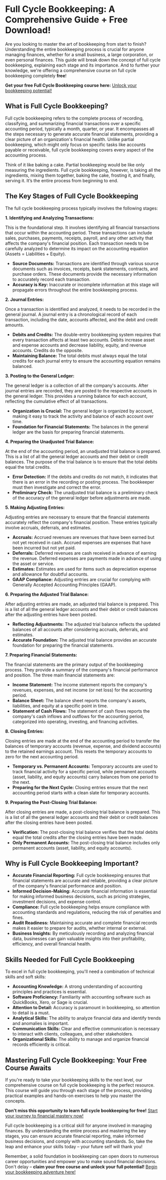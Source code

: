 # Full Cycle Bookkeeping: A Comprehensive Guide + Free Download!

Are you looking to master the art of bookkeeping from start to finish? Understanding the entire bookkeeping process is crucial for anyone managing finances, whether for a small business, a large corporation, or even personal finances. This guide will break down the concept of full cycle bookkeeping, explaining each stage and its importance. And to further your knowledge, we're offering a comprehensive course on full cycle bookkeeping completely **free**!

**Get your free Full Cycle Bookkeeping course here:** [Unlock your bookkeeping potential!](https://udemywork.com/full-cycle-bookkeeping)

## What is Full Cycle Bookkeeping?

Full cycle bookkeeping refers to the complete process of recording, classifying, and summarizing financial transactions over a specific accounting period, typically a month, quarter, or year. It encompasses all the steps necessary to generate accurate financial statements, providing a clear picture of an organization's financial health. Unlike partial bookkeeping, which might only focus on specific tasks like accounts payable or receivable, full cycle bookkeeping covers every aspect of the accounting process.

Think of it like baking a cake. Partial bookkeeping would be like only measuring the ingredients. Full cycle bookkeeping, however, is taking all the ingredients, mixing them together, baking the cake, frosting it, and finally, serving it. It’s the entire process from beginning to end.

## The Key Stages of Full Cycle Bookkeeping

The full cycle bookkeeping process typically involves the following stages:

**1. Identifying and Analyzing Transactions:**

This is the foundational step. It involves identifying all financial transactions that occur within the accounting period. These transactions can include sales, purchases, payments, receipts, payroll, and any other activity that affects the company's financial position. Each transaction needs to be carefully analyzed to determine its impact on the accounting equation (Assets = Liabilities + Equity).

*   **Source Documents:** Transactions are identified through various source documents such as invoices, receipts, bank statements, contracts, and purchase orders. These documents provide the necessary information to accurately record each transaction.
*   **Accuracy is Key:** Inaccurate or incomplete information at this stage will propagate errors throughout the entire bookkeeping process.

**2. Journal Entries:**

Once a transaction is identified and analyzed, it needs to be recorded in the general journal. A journal entry is a chronological record of each transaction, including the date, accounts affected, and the debit and credit amounts.

*   **Debits and Credits:** The double-entry bookkeeping system requires that every transaction affects at least two accounts. Debits increase asset and expense accounts and decrease liability, equity, and revenue accounts. Credits do the opposite.
*   **Maintaining Balance:** The total debits must always equal the total credits for each journal entry to ensure the accounting equation remains balanced.

**3. Posting to the General Ledger:**

The general ledger is a collection of all the company's accounts. After journal entries are recorded, they are posted to the respective accounts in the general ledger. This provides a running balance for each account, reflecting the cumulative effect of all transactions.

*   **Organization is Crucial:** The general ledger is organized by account, making it easy to track the activity and balance of each account over time.
*   **Foundation for Financial Statements:** The balances in the general ledger are the basis for preparing financial statements.

**4. Preparing the Unadjusted Trial Balance:**

At the end of the accounting period, an unadjusted trial balance is prepared. This is a list of all the general ledger accounts and their debit or credit balances. The purpose of the trial balance is to ensure that the total debits equal the total credits.

*   **Error Detection:** If the debits and credits do not match, it indicates that there is an error in the recording or posting process. The bookkeeper must then investigate and correct the error.
*   **Preliminary Check:** The unadjusted trial balance is a preliminary check of the accuracy of the general ledger before adjustments are made.

**5. Making Adjusting Entries:**

Adjusting entries are necessary to ensure that the financial statements accurately reflect the company's financial position. These entries typically involve accruals, deferrals, and estimates.

*   **Accruals:** Accrued revenues are revenues that have been earned but not yet received in cash. Accrued expenses are expenses that have been incurred but not yet paid.
*   **Deferrals:** Deferred revenues are cash received in advance of earning the revenue. Deferred expenses are payments made in advance of using the asset or service.
*   **Estimates:** Estimates are used for items such as depreciation expense and allowance for doubtful accounts.
*   **GAAP Compliance:** Adjusting entries are crucial for complying with Generally Accepted Accounting Principles (GAAP).

**6. Preparing the Adjusted Trial Balance:**

After adjusting entries are made, an adjusted trial balance is prepared. This is a list of all the general ledger accounts and their debit or credit balances after the adjusting entries have been posted.

*   **Reflecting Adjustments:** The adjusted trial balance reflects the updated balances of all accounts after considering accruals, deferrals, and estimates.
*   **Accurate Foundation:** The adjusted trial balance provides an accurate foundation for preparing the financial statements.

**7. Preparing Financial Statements:**

The financial statements are the primary output of the bookkeeping process. They provide a summary of the company's financial performance and position. The three main financial statements are:

*   **Income Statement:** The income statement reports the company's revenues, expenses, and net income (or net loss) for the accounting period.
*   **Balance Sheet:** The balance sheet reports the company's assets, liabilities, and equity at a specific point in time.
*   **Statement of Cash Flows:** The statement of cash flows reports the company's cash inflows and outflows for the accounting period, categorized into operating, investing, and financing activities.

**8. Closing Entries:**

Closing entries are made at the end of the accounting period to transfer the balances of temporary accounts (revenue, expense, and dividend accounts) to the retained earnings account. This resets the temporary accounts to zero for the next accounting period.

*   **Temporary vs. Permanent Accounts:** Temporary accounts are used to track financial activity for a specific period, while permanent accounts (asset, liability, and equity accounts) carry balances from one period to the next.
*   **Preparing for the Next Cycle:** Closing entries ensure that the next accounting period starts with a clean slate for temporary accounts.

**9. Preparing the Post-Closing Trial Balance:**

After closing entries are made, a post-closing trial balance is prepared. This is a list of all the general ledger accounts and their debit or credit balances after the closing entries have been posted.

*   **Verification:** The post-closing trial balance verifies that the total debits equal the total credits after the closing entries have been made.
*   **Only Permanent Accounts:** The post-closing trial balance includes only permanent accounts (asset, liability, and equity accounts).

## Why is Full Cycle Bookkeeping Important?

*   **Accurate Financial Reporting:** Full cycle bookkeeping ensures that financial statements are accurate and reliable, providing a clear picture of the company's financial performance and position.
*   **Informed Decision-Making:** Accurate financial information is essential for making informed business decisions, such as pricing strategies, investment decisions, and expense control.
*   **Compliance:** Full cycle bookkeeping helps ensure compliance with accounting standards and regulations, reducing the risk of penalties and fines.
*   **Audit Readiness:** Maintaining accurate and complete financial records makes it easier to prepare for audits, whether internal or external.
*   **Business Insights:** By meticulously recording and analyzing financial data, businesses can gain valuable insights into their profitability, efficiency, and overall financial health.

## Skills Needed for Full Cycle Bookkeeping

To excel in full cycle bookkeeping, you'll need a combination of technical skills and soft skills:

*   **Accounting Knowledge:** A strong understanding of accounting principles and practices is essential.
*   **Software Proficiency:** Familiarity with accounting software such as QuickBooks, Xero, or Sage is crucial.
*   **Attention to Detail:** Accuracy is paramount in bookkeeping, so attention to detail is a must.
*   **Analytical Skills:** The ability to analyze financial data and identify trends and anomalies is important.
*   **Communication Skills:** Clear and effective communication is necessary to interact with clients, colleagues, and other stakeholders.
*   **Organizational Skills:** The ability to manage and organize financial records efficiently is critical.

## Mastering Full Cycle Bookkeeping: Your Free Course Awaits

If you're ready to take your bookkeeping skills to the next level, our comprehensive course on full cycle bookkeeping is the perfect resource. This course will guide you through each stage of the process, providing practical examples and hands-on exercises to help you master the concepts.

**Don't miss this opportunity to learn full cycle bookkeeping for free!** [Start your journey to financial mastery now!](https://udemywork.com/full-cycle-bookkeeping)

Full cycle bookkeeping is a critical skill for anyone involved in managing finances. By understanding the entire process and mastering the key stages, you can ensure accurate financial reporting, make informed business decisions, and comply with accounting standards. So, take the leap and enhance your skills today – your future self will thank you!

Remember, a solid foundation in bookkeeping can open doors to numerous career opportunities and empower you to make sound financial decisions. Don't delay – **claim your free course and unlock your full potential!** [Begin your bookkeeping adventure here!](https://udemywork.com/full-cycle-bookkeeping)
